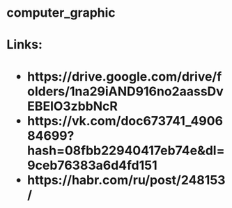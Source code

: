 # computer_graphic
<h1>Links:<h1>
<ul>
<li>https://drive.google.com/drive/folders/1na29iAND916no2aassDvEBElO3zbbNcR</li>
<li>https://vk.com/doc673741_490684699?hash=08fbb22940417eb74e&dl=9ceb76383a6d4fd151</li>
<li>https://habr.com/ru/post/248153/</li>
</ul>
